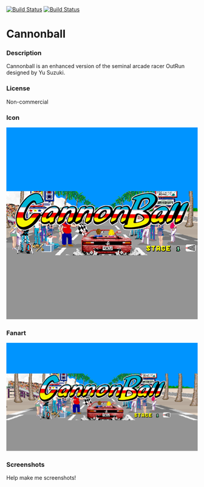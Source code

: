 [![Build Status](https://travis-ci.org/kodi-game/game.libretro.cannonball.svg?branch=master)](https://travis-ci.org/kodi-game/game.libretro.cannonball)
[![Build Status](https://ci.appveyor.com/api/projects/status/github/kodi-game/game.libretro.cannonball?svg=true)](https://ci.appveyor.com/project/kodi-game/game-libretro-cannonball)

# Cannonball

### Description

Cannonball is an enhanced version of the seminal arcade racer OutRun designed by Yu Suzuki.

### License

Non-commercial

### Icon

![Icon](game.libretro.cannonball/resources/icon.png)

### Fanart

![Fanart](game.libretro.cannonball/resources/fanart.jpg)

### Screenshots

Help make me screenshots!
